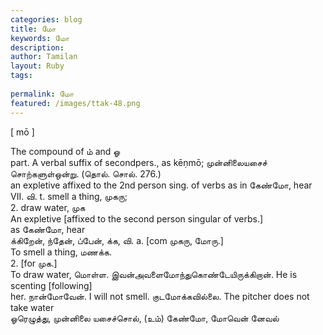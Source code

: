 ```yaml
---
categories: blog
title: மோ
keywords: மோ
description: 
author: Tamilan
layout: Ruby
tags: 
 
permalink: மோ
featured: /images/ttak-48.png
---
```

  
[ mō ]  
  
The compound of ம் and ஓ  
part. A verbal suffix of secondpers., as kēṇmō; முன்னிலையசைச் சொற்களுள்ஒன்று. (தொல். சொல். 276.)  
an expletive affixed to the 2nd person sing. of verbs as in கேண்மோ, hear  
VII. வி. t. smell a thing, முகரு;   
2. draw water, முக  
An expletive [affixed to the second person singular of verbs.]  
as கேண்மோ, hear  
க்கிறேன், ந்தேன், ப்பேன், க்க, வி. a. [com முகரு, மோரு.]  
To smell a thing, மணக்க.   
2. [for முக.]  
To draw water, மொள்ள. இவன்அவளைமோந்துகொண்டேயிருக்கிறான். He is scenting [following]  
her. நான்மோவேன். I will not smell. குடமோக்கவில்லை. The pitcher does not take water  
ஓரெழுத்து, முன்னிலை யசைச்சொல், (உம்) கேண்மோ, மோவென் னேவல்